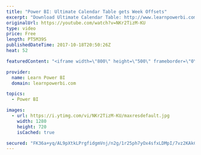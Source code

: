 ```yaml
---
title: "Power BI: Ultimate Calendar Table gets Week Offsets"
excerpt: "Download Ultimate Calendar Table: http://www.learnpowerbi.com/bonus-download We make another tweak to the \"Ultimate Power BI Calendar\", by adding Week Offsets based on the request by Keith Tran. ✅ Subscribe to always get my latest videos: https://goo.gl/P79Hcr  See information below on the complete \"Ultimate"
originalUrl: https://youtube.com/watch?v=NKr2TizM-KU
type: video
price: Free
length: PT5M39S
publishedDateTime: 2017-10-18T20:50:26Z
heat: 52

featuredContent: "<iframe width=\"800\" height=\"500\" frameborder=\"0\" src=\"https://www.youtube.com/embed/NKr2TizM-KU\" allow=\"accelerometer; autoplay; encrypted-media; gyroscope; picture-in-picture\" allowfullscreen></iframe>"

provider:
  name: Learn Power BI
  domain: learnpowerbi.com

topics:
  - Power BI

images:
  - url: https://i.ytimg.com/vi/NKr2TizM-KU/maxresdefault.jpg
    width: 1280
    height: 720
    isCached: true

secured: "FK36a+yq/AL9pXtkLPrgfidgmVnj/n2g/1r25ph7yOx4sfxLDMpI/7vz2KAkCp57kYLP/4twggMhe77CQmjRZIaU8y3CJPEbkQsB2XOe6q8x/4YMTbUEte3ArstjfKnKuA3LXpk6SIrlbBdKtBP1SPsjMdgUgU2QC4g8ojeK1qT+b3aTVczYnJlU0GZOsrAF3Y2AgKOnfTnzxVrpwDP590oPNmTWa/qw9JDNJ+Ut3AYoEXkGr9qxnz6AtK/FYE7QqPpX4FrhQ+t/DLJDwuQR2PeD26lp1Kv/wro0/KKyM7p5kXjfeT3B1pGzdVBesMzusnUEETQ5ERXBZcrl8VOc7QF5YUpzFDAw6XYjt6EAhzF0vSQ0nZOJ62b7eOiWWvxaHTmRFn139vm/hICMzEyOOoixsVE3n3tfEn0sAguknss=;WGDYgGC5WFt6T3rR8PwsGA=="
---
```


